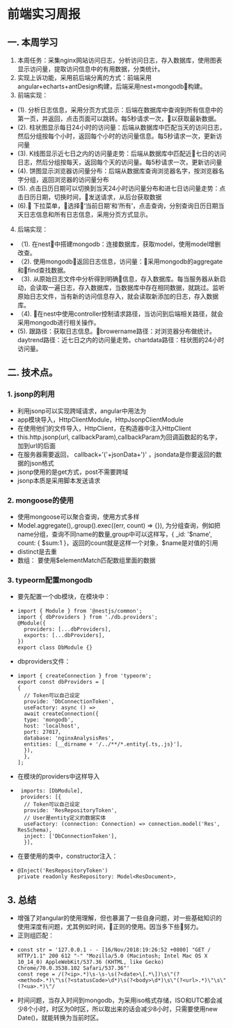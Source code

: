 # 前端实习周报

## 一. 本周学习

1. 本周任务：采集nginx网站访问日志，分析访问日志，存入数据库，使用图表显示访问量，提取访问信息中的有用数据，分类统计。
2. 实现上诉功能，采用前后端分离的方式：前端采用angular+echarts+antDesign构建，后端采用nest+mongodb构建。
3. 前端实现：

- (1). 分析日志信息，采用分页方式显示：后端在数据库中查询到所有信息中的第一页，并返回，点击页面可以跳转。每5秒请求一次，以获取最新数据。
- (2). 柱状图显示每日24小时的访问量：后端从数据库中匹配当天的访问日志，然后分组按每个小时，返回每个小时的访问量信息。每5秒请求一次，更新访问量
- (3). K线图显示近七日之内的访问量走势：后端从数据库中匹配近七日的访问日志，然后分组按每天，返回每个天的访问量。每5秒请求一次，更新访问量
- (4). 饼图显示浏览器访问量分布：后端从数据库查询浏览器名字，按浏览器名字分组，返回浏览器的访问量分布
- (5). 点击日历日期可以切换到当天24小时访问量分布和进七日访问量走势：点击日历日期，切换时间，发送请求，从后台获取数据
- (6). 下拉菜单，选择‘当前日期’和‘所有’，点击查询，分别查询日历日期当天日志信息和所有日志信息，采用分页方式显示。

4. 后端实现：

- （1). 在nest中搭建mongodb：连接数据库，获取model，使用model增删改查。
- （2). 使用mongodb返回日志信息，访问量：采用mongodb的aggregate和find查找数据。
- （3). 从原始日志文件中分析得到明确信息，存入数据库。每当服务器从新启动，会读取一遍日志，存入数据库，当数据库中存在相同数据，就跳过。监听原始日志文件，当有新的访问信息存入，就会读取新添加的日志，存入数据库。
- （4). 在nest中使用controller控制请求路径，当访问到后端相关路径，就会采用mongodb进行相关操作。
- (5). 跟路径：获取日志信息。browername路径：对浏览器分布做统计。daytrend路径：近七日之内的访问量走势。chartdata路径：柱状图的24小时访问量。

## 二. 技术点。

### 1. jsonp的利用

- 利用jsonp可以实现跨域请求，angular中用法为
- app模块导入，HttpClientModule，HttpJsonpClientModule
- 在使用他们的文件导入，HttpClient，在构造器中注入HttpClient
- this.http.jsonp(url, callbackParam),callbackParam为回调函数起的名字，加到url的后面
- 在服务器需要返回， callback+'('+jsonData+')' ，jsondata是你要返回的数据的json格式
- jsonp使用的是get方式，post不需要跨域
- jsonp本质是采用脚本发送请求

### 2. mongoose的使用

- 使用mongoose可以聚合查询，使用方式多样
- Model.aggregate(),.group().exec((err, count) => {}), 为分组查询，例如把name分组，查询不同name的数量,group中可以这样写，{ _id: '$name', count: { $sum:1 }，返回的count就是这样一个对象，$name是对值的引用
- distinct是去重
- 数组： 要使用$elementMatch匹配数组里面的数据

### 3. typeorm配置mongodb

- 要先配置一个db模块，在模块中：
-     import { Module } from '@nestjs/common';
      import { dbProviders } from './db.providers';
      @Module({
        providers: [...dbProviders],
        exports: [...dbProviders],
      })
      export class DbModule {}
- dbproviders文件：
-     import { createConnection } from 'typeorm';
      export const dbProviders = [
      {
        // Token可以自己设定
        provide: 'DbConnectionToken',
        useFactory: async () =>
        await createConnection({
        type: 'mongodb',
        host: 'localhost',
        port: 27017,
        database: 'nginxAnalysisRes',
        entities: [__dirname + '/../**/*.entity{.ts,.js}'],
        }),
        },
      ];
- 在模块的providers中这样导入
-      imports: [DbModule],
       providers: [{
        // Token可以自己设定
        provide: 'ResRepositoryToken',
        // User是entity定义的数据实体
        useFactory: (connection: Connection) => connection.model('Res', ResSchema),
        inject: ['DbConnectionToken'],
        }],
- 在要使用的类中，constructor注入：
-     @Inject('ResRepositoryToken')
      private readonly ResRepository: Model<ResDocument>,

## 3. 总结

- 增强了对angular的使用理解，但也暴漏了一些自身问题，对一些基础知识的使用深度有问题，尤其例如时间，正则的使用。因当多下些努力。
- 正则组匹配：
-     const str = '127.0.0.1 - - [16/Nov/2018:19:26:52 +0800] "GET / HTTP/1.1" 200 612 "-" "Mozilla/5.0 (Macintosh; Intel Mac OS X 10_14_0) AppleWebKit/537.36 (KHTML, like Gecko) Chrome/70.0.3538.102 Safari/537.36"'
      const rege = /(?<ip>.*)\s-\s-\s(?<date>\[.*\])\s\"(?<method>.*)\"\s(?<statusCode>\d*)\s(?<body>\d*)\s\"(?<url>.*)\"\s\"(?<ua>.*)\"/
- 时间问题，当存入时间到mongodb，为采用iso格式存储，ISO和UTC都会减少8个小时，时区为0时区，所以取出来的话会减少8小时，只需要使用new Date()，就能转换为当前时区。
